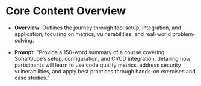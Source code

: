 # Core Content Overview

- **Overview**: Outlines the journey through tool setup, integration, and application, focusing on metrics, vulnerabilities, and real-world problem-solving.

- **Prompt**:  "Provide a 150-word summary of a course covering SonarQube’s setup, configuration, and CI/CD integration, detailing how participants will learn to use code quality metrics, address security vulnerabilities, and apply best practices through hands-on exercises and case studies."